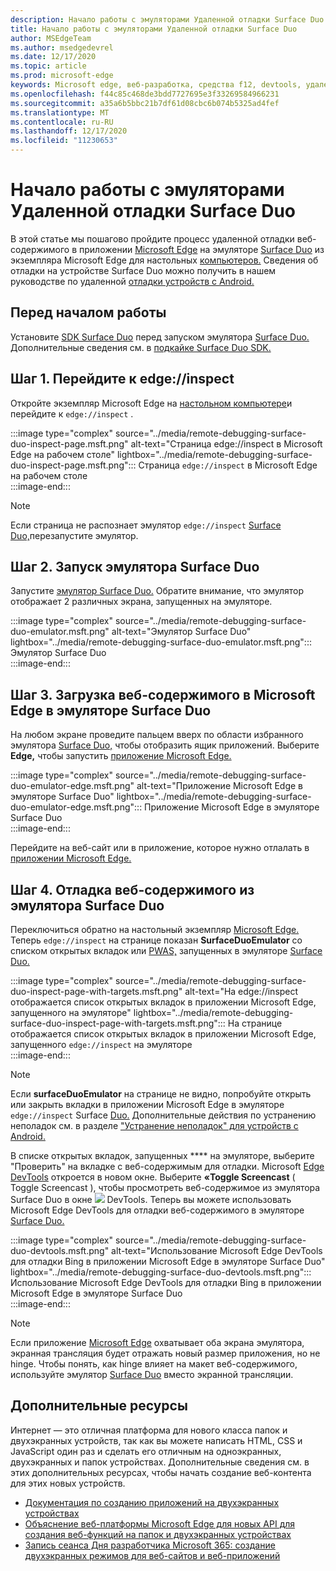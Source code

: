 ```yaml
---
description: Начало работы с эмуляторами Удаленной отладки Surface Duo.
title: Начало работы с эмуляторами Удаленной отладки Surface Duo
author: MSEdgeTeam
ms.author: msedgedevrel
ms.date: 12/17/2020
ms.topic: article
ms.prod: microsoft-edge
keywords: Microsoft edge, веб-разработка, средства f12, devtools, удаленная отладка, android, surface duo
ms.openlocfilehash: f44c85c468de3bdd7727695e3f33269584966231
ms.sourcegitcommit: a35a6b5bbc21b7df61d08cbc6b074b5325ad4fef
ms.translationtype: MT
ms.contentlocale: ru-RU
ms.lasthandoff: 12/17/2020
ms.locfileid: "11230653"
---
```

# Начало работы с эмуляторами Удаленной отладки Surface Duo  

В этой статье мы пошагово пройдите процесс удаленной отладки веб-содержимого в приложении [Microsoft Edge][GooglePlayStoreAppsComMicrosoftEmmx] на эмуляторе [Surface Duo][MicrosoftSurfaceDevicesSurfaceDuo] из экземпляра Microsoft Edge для настольных [компьютеров.][MicrosoftEdge]  Сведения об отладки на устройстве Surface Duo можно получить в нашем руководстве по удаленной [отладки устройств с Android.][DevtoolsRemoteDebuggingMain]  

## Перед началом работы

Установите [SDK Surface Duo][MicrosoftDownload100847] перед запуском эмулятора [Surface Duo.][DualScreenAndroidUseEmulator]  Дополнительные сведения см. в [подкайке Surface Duo SDK.][DualScreenAndroidGetDuoSdk]  

## Шаг 1. Перейдите к edge://inspect  

Откройте экземпляр Microsoft Edge на [настольном компьютере][MicrosoftEdge]и перейдите к `edge://inspect` .  

:::image type="complex" source="../media/remote-debugging-surface-duo-inspect-page.msft.png" alt-text="Страница edge://inspect в Microsoft Edge на рабочем столе" lightbox="../media/remote-debugging-surface-duo-inspect-page.msft.png":::
   Страница `edge://inspect` в Microsoft Edge на рабочем столе  
:::image-end:::

> [!NOTE]
> Если страница не распознает эмулятор `edge://inspect` [Surface Duo,][DualScreenAndroidUseEmulator]перезапустите эмулятор.  

## Шаг 2. Запуск эмулятора Surface Duo  

Запустите [эмулятор Surface Duo.][DualScreenAndroidUseEmulator]  Обратите внимание, что эмулятор отображает 2 различных экрана, запущенных на эмуляторе.  

:::image type="complex" source="../media/remote-debugging-surface-duo-emulator.msft.png" alt-text="Эмулятор Surface Duo" lightbox="../media/remote-debugging-surface-duo-emulator.msft.png":::
   Эмулятор Surface Duo  
:::image-end:::  

## Шаг 3. Загрузка веб-содержимого в Microsoft Edge в эмуляторе Surface Duo  

На любом экране проведите пальцем вверх по области избранного эмулятора [Surface Duo,][DualScreenAndroidUseEmulator] чтобы отобразить ящик приложений.  Выберите **Edge,** чтобы запустить [приложение Microsoft Edge.][GooglePlayStoreAppsComMicrosoftEmmx]  

:::image type="complex" source="../media/remote-debugging-surface-duo-emulator-edge.msft.png" alt-text="Приложение Microsoft Edge в эмуляторе Surface Duo" lightbox="../media/remote-debugging-surface-duo-emulator-edge.msft.png":::
   Приложение Microsoft Edge в эмуляторе Surface Duo  
:::image-end:::  

Перейдите на веб-сайт или в приложение, которое нужно отлалать в [приложении Microsoft Edge.][GooglePlayStoreAppsComMicrosoftEmmx]  

## Шаг 4. Отладка веб-содержимого из эмулятора Surface Duo  

Переключиться обратно на настольный экземпляр [Microsoft Edge.][MicrosoftEdge]  Теперь `edge://inspect` на странице показан **SurfaceDuoEmulator** со списком открытых вкладок или [PWAS,][ProgressiveWebAppsIndex] запущенных в эмуляторе [Surface Duo.][DualScreenAndroidUseEmulator]  

:::image type="complex" source="../media/remote-debugging-surface-duo-inspect-page-with-targets.msft.png" alt-text="На edge://inspect отображается список открытых вкладок в приложении Microsoft Edge, запущенного на эмуляторе" lightbox="../media/remote-debugging-surface-duo-inspect-page-with-targets.msft.png":::
   На странице отображается список открытых вкладок в приложении Microsoft Edge, запущенного `edge://inspect` на эмуляторе  
:::image-end:::  

> [!NOTE]
> Если **surfaceDuoEmulator** на странице не видно, попробуйте открыть или закрыть вкладки в приложении Microsoft Edge в эмуляторе `edge://inspect` Surface [Duo.][DualScreenAndroidUseEmulator] [][GooglePlayStoreAppsComMicrosoftEmmx]  Дополнительные действия по устранению неполадок см. в разделе ["Устранение неполадок" для устройств с Android.][DevtoolsRemoteDebuggingIndexTroubleshootingDevtoolsIsNotDetectingAndroidDevice]  

В списке открытых вкладок, запущенных **** на эмуляторе, выберите "Проверить" на вкладке с веб-содержимым для отладки.  Microsoft [Edge DevTools][DevtoolsIndex] откроется в новом окне.  Выберите **«Toggle Screencast** \( Toggle Screencast \), чтобы просмотреть веб-содержимое из эмулятора Surface Duo в окне ![ ][ImageToggleScreencastIcon] DevTools. [][DualScreenAndroidUseEmulator]  Теперь вы можете использовать Microsoft Edge DevTools для отладки веб-содержимого в эмуляторе [Surface Duo.][DualScreenAndroidUseEmulator]  

:::image type="complex" source="../media/remote-debugging-surface-duo-devtools.msft.png" alt-text="Использование Microsoft Edge DevTools для отладки Bing в приложении Microsoft Edge в эмуляторе Surface Duo" lightbox="../media/remote-debugging-surface-duo-devtools.msft.png":::
   Использование Microsoft Edge DevTools для отладки Bing в приложении Microsoft Edge в эмуляторе Surface Duo  
:::image-end:::  

> [!NOTE]
> Если приложение [Microsoft Edge][GooglePlayStoreAppsComMicrosoftEmmx] охватывает оба экрана эмулятора, экранная трансляция будет отражать новый размер приложения, но не hinge.  Чтобы понять, как hinge влияет на макет веб-содержимого, используйте эмулятор [Surface Duo][DualScreenAndroidUseEmulator] вместо экранной трансляции.  

## Дополнительные ресурсы  

Интернет — это отличная платформа для нового класса папок и двухэкранных устройств, так как вы можете написать HTML, CSS и JavaScript один раз и сделать его отличным на одноэкранных, двухэкранных и папок устройствах.  Дополнительные сведения см. в этих дополнительных ресурсах, чтобы начать создание веб-контента для этих новых устройств.  

*   [Документация по созданию приложений на двухэкранных устройствах][DualScreenIndex]  
*   [Объяснение веб-платформы Microsoft Edge для новых API для создания веб-функций на папок и двухэкранных устройствах][GithubMicrosoftedgeMsedgeexplainersFoldablesExplainer]  
*   [Запись сеанса Дня разработчика Microsoft 365: создание двухэкранных режимов для веб-сайтов и веб-приложений][YoutubeDxrzwsqxpvc]  

<!-- image links -->  

[ImageToggleScreencastIcon]: images/toggle-screencast-icon.msft.png  

<!-- links -->  

[DevtoolsIndex]: ../index.md "Средства разработчика Microsoft Edge (Chromium) | Документы Майкрософт"  
[ProgressiveWebAppsIndex]: ../../progressive-web-apps-chromium/index.md "Прогрессивное веб-приложение в Windows | Документы Майкрософт"  
[DevtoolsRemoteDebuggingMain]: ./index.md "Начало работы с удаленной отладой устройств с Android | Документы Майкрософт"  
[DevtoolsRemoteDebuggingIndexTroubleshootingDevtoolsIsNotDetectingAndroidDevice]: ./index.md#troubleshooting-devtools-is-not-detecting-the-android-device "Устранение неполадок: DevTools не обнаруживает устройство с Android — начало работы с удаленной отладке устройств с Android | Документы Майкрософт"  

[DualScreenIndex]: /dual-screen/index "Создание приложений для двухэкранных устройств | Документы Майкрософт"  
[DualScreenAndroidUseEmulator]: /dual-screen/android/use-emulator "Использование эмулятора Surface DUo | Документы Майкрософт"  
[DualScreenAndroidGetDuoSdk]: /dual-screen/android/get-duo-sdk "Get the Surface Duo SDK | Документы Майкрософт"  

[MicrosoftEdge]: https://www.microsoft.com/edge "Знакомство с новым Microsoft Edge"  
[MicrosoftSurfaceDevicesSurfaceDuo]: https://www.microsoft.com/surface/devices/surface-duo "Новый Surface Duo | Microsoft Surface"  
[MicrosoftDownload100847]: https://www.microsoft.com/download/details.aspx?id=100847 "Скачать предварительный выпуск SDK Surface Duo | Центр загрузки Майкрософт"  

[GooglePlayStoreAppsComMicrosoftEmmx]: https://play.google.com/store/apps/details?id=com.microsoft.emmx "Microsoft Edge: веб-браузер | GooglePlay"  

[GithubMicrosoftedgeMsedgeexplainersFoldablesExplainer]: https://github.com/MicrosoftEdge/MSEdgeExplainers/blob/master/Foldables/explainer.md "Примитивы веб-платформы для поддержки на папок устройствах — MicrosoftEdge/MSEdgeExplainers | GitHub"  

[YoutubeDxrzwsqxpvc]: https://youtu.be/DXrZWsqXPVc "Создание двухэкранных режимов для веб-сайтов и веб-приложений | YouTube"  
